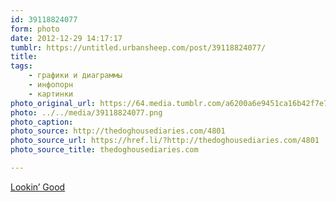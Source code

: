 ```yaml
---
id: 39118824077
form: photo
date: 2012-12-29 14:17:17
tumblr: https://untitled.urbansheep.com/post/39118824077/
title:
tags:
    - графики и диаграммы
    - инфопорн
    - картинки
photo_original_url: https://64.media.tumblr.com/a6200a6e9451ca16b42f7e7c900fd150/tumblr_mfsf8ugg6n1qz4wzio1_1280.png
photo: ../../media/39118824077.png
photo_caption:
photo_source: http://thedoghousediaries.com/4801
photo_source_url: https://href.li/?http://thedoghousediaries.com/4801
photo_source_title: thedoghousediaries.com

---
```


<p><a href="http://thedoghousediaries.com/4801">Lookin’ Good</a></p>
